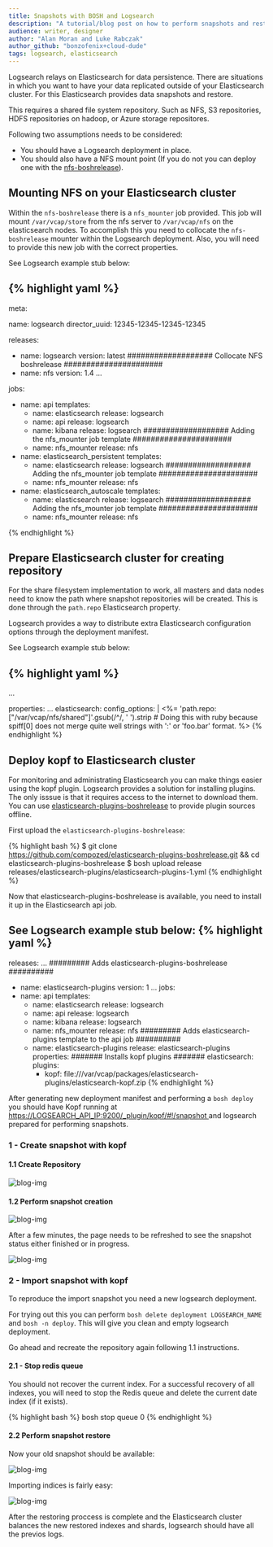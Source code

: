 ```yaml
---
title: Snapshots with BOSH and Logsearch
description: "A tutorial/blog post on how to perform snapshots and restors with logsearch"
audience: writer, designer
author: "Alan Moran and Luke Rabczak"
author_github: "bonzofenix+cloud-dude"
tags: logsearch, elasticsearch
---
```


Logsearch relays on Elasticsearch for data persistence. There are situations in which you want to have your data replicated outside of your Elasticsearch cluster. For this Elasticsearch provides data snapshots and restore.

This requires a shared file system repository. Such as NFS, S3 repositories, HDFS repositories on hadoop, or Azure storage repositores.

Following two assumptions needs to be considered:

- You should have a Logsearch deployment in place.
- You should also have a NFS mount point (If you do not you can deploy one with the [nfs-boshrelease](https://github.com/compozed/nfs-boshrelease)). 

## Mounting NFS on your Elasticsearch cluster

Within the `nfs-boshrelease` there is a `nfs_mounter` job provided. This job will mount `/var/vcap/store` from the nfs server to `/var/vcap/nfs` on the elasticsearch nodes. To accomplish this you need to collocate the `nfs-boshrelease` mounter within the Logsearch deployment.  Also, you will need to provide this new job with the correct properties.

See Logsearch example stub below:

{% highlight yaml %}
---
meta:

name: logsearch
director_uuid: 12345-12345-12345-12345

releases:
- name: logsearch
  version: latest
################### Collocate NFS boshrelease ######################
- name: nfs
  version: 1.4
...

jobs:
- name: api
  templates:
  - name: elasticsearch
    release: logsearch
  - name: api
    release: logsearch
  - name: kibana
    release: logsearch
################### Adding the nfs_mounter job template ######################
  - name: nfs_mounter
    release: nfs
- name: elasticsearch_persistent
  templates:
  - name: elasticsearch
    release: logsearch
################### Adding the nfs_mounter job template ######################
  - name: nfs_mounter
    release: nfs
- name: elasticsearch_autoscale
  templates:
  - name: elasticsearch
    release: logsearch
################### Adding the nfs_mounter job template ######################
  - name: nfs_mounter
    release: nfs

{% endhighlight %}

## Prepare Elasticsearch cluster for creating repository

For the share filesystem implementation to work, all masters and data nodes need to know the path where snapshot repositories will be created. This is done through the `path.repo` Elasticsearch property. 

Logsearch provides a way to distribute extra Elasticsearch configuration options through the deployment manifest. 

See Logsearch example stub below:

{% highlight yaml %}
---
...

properties:
  ...
  elasticsearch:
    config_options: |
                   <%= 'path.repo: ["/var/vcap/nfs/shared"]'.gsub(/^/, '            ').strip # Doing this with ruby because spiff[0] does not merge quite well strings with ':' or 'foo.bar' format. %>
{% endhighlight %}

## Deploy kopf to Elasticsearch cluster

For monitoring and administrating Elasticsearch you can make things easier using the kopf plugin. Logsearch provides a solution for installing plugins. The only isssue is that it requires access to the internet to download them. You can use [elasticsearch-plugins-boshrelease](https://github.com/compozed/elasticsearch-plugins-boshrelease) to provide plugin sources offline.

First upload the `elasticsearch-plugins-boshrelease`:

{% highlight bash %}
    $ git clone https://github.com/compozed/elasticsearch-plugins-boshrelease.git && cd elasticsearch-plugins-boshrelease
    $ bosh upload release releases/elasticsearch-plugins/elasticsearch-plugins-1.yml
{% endhighlight %}

Now that elasticsearch-plugins-boshrelease is available, you need to install it up in the Elasticsearch api job. 

See Logsearch example stub below:
{% highlight yaml %}
---
releases:
...
######### Adds elasticsearch-plugins-boshrelease ##########
- name: elasticsearch-plugins
  version: 1
...
jobs:                                                                                                                                                                        
- name: api
  templates:
  - name: elasticsearch
    release: logsearch
  - name: api
    release: logsearch
  - name: kibana
    release: logsearch
  - name: nfs_mounter
    release: nfs
######### Adds elasticsearch-plugins template to the api job ##########
  - name: elasticsearch-plugins
    release: elasticsearch-plugins
  properties:
 ####### Installs kopf plugins #######
    elasticsearch:
      plugins:
      - kopf: file:///var/vcap/packages/elasticsearch-plugins/elasticsearch-kopf.zip
{% endhighlight %}


After generating new deployment manifest and performing a `bosh deploy` you should have Kopf running at [ https://LOGSEARCH_API_IP:9200/_plugin/kopf/#!/snapshot ]() and logsearch prepared for performing snapshots.

### 1 - Create snapshot with kopf

#### 1.1 Create Repository


![blog-img](/blog/uploads/2015-08-06-snapshots-with-bosh-and-logsearch/perform-snapshot-creation-1.png)

#### 1.2 Perform snapshot creation

![blog-img](/blog/uploads/2015-08-06-snapshots-with-bosh-and-logsearch/perform-snapshot-creation-2.png)

After a few minutes, the page needs to be refreshed to see the snapshot status either finished or in progress.

![blog-img](/blog/uploads/2015-08-06-snapshots-with-bosh-and-logsearch/perform-snapshot-creation-3.png)
 
### 2 - Import snapshot with kopf

To reproduce the import snapshot you need a new logsearch deployment. 

For trying out this you can perform `bosh delete deployment LOGSEARCH_NAME` and `bosh -n deploy`. This will give you clean and empty logsearch deployment.

Go ahead and recreate the repository again following 1.1 instructions.

#### 2.1 - Stop redis queue

You should not recover the current index. For a successful recovery of all indexes, you will need to stop the Redis queue and delete the current date index (if it exists).

{% highlight bash %}
  bosh stop queue 0
{% endhighlight %}

#### 2.2 Perform snapshot restore

Now your old snapshot should be available:

![blog-img](/blog/uploads/2015-08-06-snapshots-with-bosh-and-logsearch/perform-restore-1.png)

Importing indices is fairly easy: 

![blog-img](/blog/uploads/2015-08-06-snapshots-with-bosh-and-logsearch/perform-restore-2.png)

After the restoring proccess is complete and the Elasticsearch cluster balances the new restored indexes and shards, logsearch should have all the previos logs.

